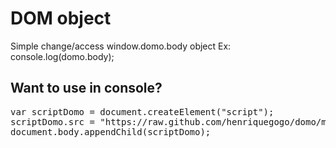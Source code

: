 # DOM object
Simple change/access window.domo.body object
Ex: console.log(domo.body);
## Want to use in console?
<pre>
var scriptDomo = document.createElement("script");
scriptDomo.src = "https://raw.github.com/henriquegogo/domo/master/domo.js";
document.body.appendChild(scriptDomo);
</pre>
